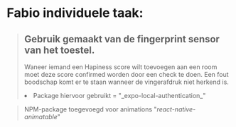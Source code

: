 # Fabio individuele taak:

> ## Gebruik gemaakt van de fingerprint sensor van het toestel.
>
> Waneer iemand een Hapiness score wilt toevoegen aan een room moet deze score confirmed worden door een check te doen. Een fout boodschap komt er te staan wanneer de vingerafdruk niet herkend is.
>
> <li> Package hiervoor gebruikt = "_expo-local-authentication_"

> NPM-package toegevoegd voor animations
> "_react-native-animatable_"
